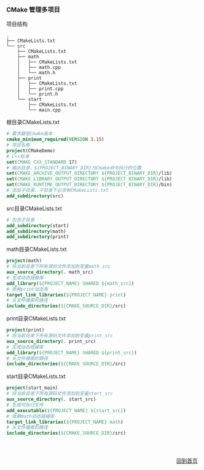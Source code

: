 ### CMake 管理多项目

项目结构

```
.
├── CMakeLists.txt
└── src
    ├── CMakeLists.txt
    ├── math
    │   ├── CMakeLists.txt
    │   ├── math.cpp
    │   └── math.h
    ├── print
    │   ├── CMakeLists.txt
    │   ├── print.cpp
    │   └── print.h
    └── start
        ├── CMakeLists.txt
        └── main.cpp
```

根目录CMakeLists.txt

```cmake
# 要求最低Cmake版本
cmake_minimum_required(VERSION 3.15)
# 项目名称
project(CMakeDemo)
# C++标准
set(CMAKE_CXX_STANDARD 17)
# 输出目录，${PROJECT_BINARY_DIR}为Cmake命令执行的位置
set(CMAKE_ARCHIVE_OUTPUT_DIRECTORY ${PROJECT_BINARY_DIR}/lib)
set(CMAKE_LIBRARY_OUTPUT_DIRECTORY ${PROJECT_BINARY_DIR}/lib)
set(CMAKE_RUNTIME_OUTPUT_DIRECTORY ${PROJECT_BINARY_DIR}/bin)
# 添加子目录，子目录下必须有CMakeLists.txt
add_subdirectory(src)
```

src目录CMakeLists.txt

```cmake
# 包含子目录
add_subdirectory(start)
add_subdirectory(math)
add_subdirectory(print)
```

math目录CMakeLists.txt

```cmake
project(math)
# 将当前目录下所有源码文件添加到变量math_src
aux_source_directory(. math_src)
# 生成动态链接库
add_library(${PROJECT_NAME} SHARED ${math_src})
# 依赖print动态库
target_link_libraries(${PROJECT_NAME} print)
# 头文件搜索的路径
include_directories(${CMAKE_SOURCE_DIR}/src)
```

print目录CMakeLists.txt

```cmake
project(print)
# 将当前目录下所有源码文件添加到变量print_src
aux_source_directory(. print_src)
# 生成动态链接库
add_library(${PROJECT_NAME} SHARED ${print_src})
# 头文件搜索的路径
include_directories(${CMAKE_SOURCE_DIR}/src)
```

start目录CMakeLists.txt

```cmake
project(start_main)
# 将当前目录下所有源码文件添加到变量start_src
aux_source_directory(. start_src)
# 生成可执行文件
add_executable(${PROJECT_NAME} ${start_src})
# 依赖math动态链接库
target_link_libraries(${PROJECT_NAME} math)
# 头文件搜索的路径
include_directories(${CMAKE_SOURCE_DIR}/src)
```

<p align="right" style="padding-top:40px"><a href="https://zcteo.github.io/">回到首页</a></p>